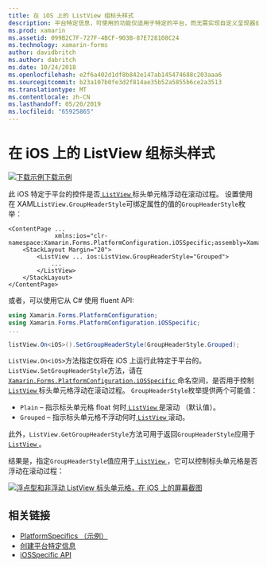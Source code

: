 ```yaml
---
title: 在 iOS 上的 ListView 组标头样式
description: 平台特定信息，可使用的功能仅适用于特定的平台，而无需实现自定义呈现器或效果。 本文介绍如何使用 iOS 特定于平台的用于控制是否在滚动过程 float ListView 标头单元格。
ms.prod: xamarin
ms.assetid: 099B2C7F-727F-4BCF-903B-87E728108C24
ms.technology: xamarin-forms
author: davidbritch
ms.author: dabritch
ms.date: 10/24/2018
ms.openlocfilehash: e2f6a402d1df8b842e147ab145474688c203aaa6
ms.sourcegitcommit: b23a107b0fe3d2f814ae35b52a5855b6ce2a3513
ms.translationtype: MT
ms.contentlocale: zh-CN
ms.lasthandoff: 05/20/2019
ms.locfileid: "65925865"
---
```

# <a name="listview-group-header-style-on-ios"></a>在 iOS 上的 ListView 组标头样式

[![下载示例](~/media/shared/download.png)下载示例](https://developer.xamarin.com/samples/xamarin-forms/UserInterface/PlatformSpecifics/)

此 iOS 特定于平台的控件是否[ `ListView` ](xref:Xamarin.Forms.ListView)标头单元格浮动在滚动过程。 设置使用在 XAML`ListView.GroupHeaderStyle`可绑定属性的值的`GroupHeaderStyle`枚举：

```xaml
<ContentPage ...
             xmlns:ios="clr-namespace:Xamarin.Forms.PlatformConfiguration.iOSSpecific;assembly=Xamarin.Forms.Core">
    <StackLayout Margin="20">
        <ListView ... ios:ListView.GroupHeaderStyle="Grouped">
            ...
        </ListView>
    </StackLayout>
</ContentPage>
```

或者，可以使用它从 C# 使用 fluent API:

```csharp
using Xamarin.Forms.PlatformConfiguration;
using Xamarin.Forms.PlatformConfiguration.iOSSpecific;
...

listView.On<iOS>().SetGroupHeaderStyle(GroupHeaderStyle.Grouped);
```

`ListView.On<iOS>`方法指定仅将在 iOS 上运行此特定于平台的。 `ListView.SetGroupHeaderStyle`方法，请在[ `Xamarin.Forms.PlatformConfiguration.iOSSpecific` ](xref:Xamarin.Forms.PlatformConfiguration.iOSSpecific)命名空间，是否用于控制[ `ListView` ](xref:Xamarin.Forms.ListView)标头单元格浮动在滚动过程。 `GroupHeaderStyle`枚举提供两个可能值：

- `Plain` – 指示标头单元格 float 何时[ `ListView` ](xref:Xamarin.Forms.ListView)是滚动 （默认值）。
- `Grouped` – 指示标头单元格不浮动何时[ `ListView` ](xref:Xamarin.Forms.ListView)滚动。

此外，`ListView.GetGroupHeaderStyle`方法可用于返回`GroupHeaderStyle`应用于[ `ListView` ](xref:Xamarin.Forms.ListView)。

结果是，指定`GroupHeaderStyle`值应用于[ `ListView` ](xref:Xamarin.Forms.ListView)，它可以控制标头单元格是否浮动在滚动过程：

[![浮点型和非浮动 ListView 标头单元格，在 iOS 上的屏幕截图](listview-group-header-style-images/group-header-styles.png "浮点型和非浮点的标头单元格与 ListView")](listview-group-header-style-images/group-header-styles-large.png#lightbox "使用浮点型和非浮点的标头单元格的 ListView")

## <a name="related-links"></a>相关链接

- [PlatformSpecifics （示例）](https://developer.xamarin.com/samples/xamarin-forms/UserInterface/PlatformSpecifics/)
- [创建平台特定信息](~/xamarin-forms/platform/platform-specifics/index.md#creating-platform-specifics)
- [iOSSpecific API](xref:Xamarin.Forms.PlatformConfiguration.iOSSpecific)
